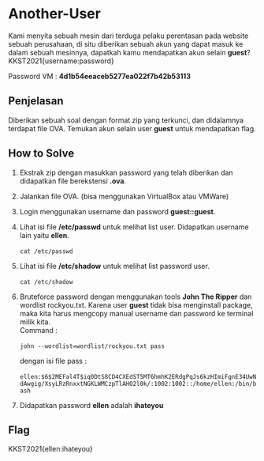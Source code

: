 # Another-User
Kami menyita sebuah mesin dari terduga pelaku perentasan pada website sebuah perusahaan, di situ diberikan sebuah akun yang dapat masuk ke dalam sebuah mesinnya, dapatkah kamu mendapatkan akun selain **guest**? <br/>
KKST2021{username:password}

Password VM : **4d1b54eeaceb5277ea022f7b42b53113**

##  Penjelasan
Diberikan sebuah soal dengan format zip yang terkunci, dan didalamnya terdapat file OVA. Temukan akun selain user **guest** untuk mendapatkan flag.

## How to Solve

1. Ekstrak zip dengan masukkan password yang telah diberikan dan didapatkan file berekstensi **.ova**.
2. Jalankan file OVA. (bisa menggunakan VirtualBox atau VMWare)
3. Login menggunakan username dan password **guest::guest**.
4. Lihat isi file **/etc/passwd** untuk melihat list user. Didapatkan username lain yaitu **ellen**.<br/><br/>
    ``cat /etc/passwd``
5. Lihat isi file **/etc/shadow** untuk melihat list password user.<br/><br/>
    ``cat /etc/shadow``
6. Bruteforce password dengan menggunakan tools **John The Ripper** dan wordlist rockyou.txt.
	Karena user **guest** tidak bisa menginstall package, maka kita harus mengcopy manual username dan password ke terminal milik kita.<br/>
	Command :<br/><br/>
	``john --wordlist=wordlist/rockyou.txt pass``<br/>
	
	dengan isi file pass :<br/><br/>
	``ellen:$6$2MEFal4T$iq0DtS8CD4CXEdST5MT6hmhK2ERdgPqJs6kzHImiFgnE34UwNdAwgig/XsyLRzRnxxtNGKLWMCzpTlAHO2l0k/:1002:1002::/home/ellen:/bin/bash``<br/>
7. Didapatkan password **ellen** adalah **ihateyou**

## Flag
KKST2021{ellen:ihateyou}

